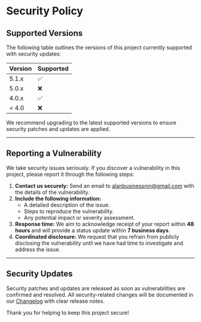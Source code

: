# Security Policy

## Supported Versions

The following table outlines the versions of this project currently supported with security updates:

| Version | Supported          |
| ------- | ------------------ |
| 5.1.x   | :white_check_mark: |
| 5.0.x   | :x:                |
| 4.0.x   | :white_check_mark: |
| < 4.0   | :x:                |

We recommend upgrading to the latest supported versions to ensure security patches and updates are applied.

---

## Reporting a Vulnerability

We take security issues seriously. If you discover a vulnerability in this project, please report it through the following steps:

1. **Contact us securely:** Send an email to [alanbusinessnin@gmail.com](mailto:alanbusinessnin@gmail.com) with the details of the vulnerability.
2. **Include the following information:**
   - A detailed description of the issue.
   - Steps to reproduce the vulnerability.
   - Any potential impact or severity assessment.
3. **Response time:** We aim to acknowledge receipt of your report within **48 hours** and will provide a status update within **7 business days**.
4. **Coordinated disclosure:** We request that you refrain from publicly disclosing the vulnerability until we have had time to investigate and address the issue.

---

## Security Updates

Security patches and updates are released as soon as vulnerabilities are confirmed and resolved. All security-related changes will be documented in our [Changelog](./CHANGELOG.md) with clear release notes.

Thank you for helping to keep this project secure!

